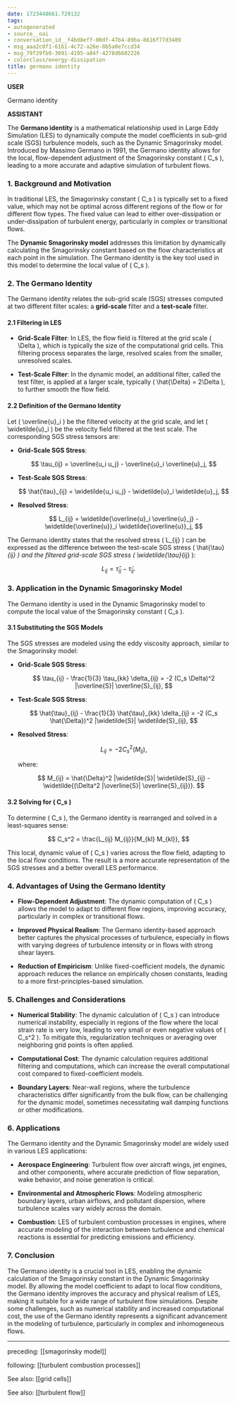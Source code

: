 ```yaml
---
date: 1723448661.729132
tags:
- autogenerated
- source__oai
- conversation_id__f4bd8eff-00df-47b4-89ba-8616f77d3489
- msg_aaa2c0f1-6161-4c72-a26e-8b5a0e7ccd34
- msg_79f29fb9-3091-4195-a84f-4278d6602226
- colorclass/energy-dissipation
title: germano identity
---
```


**USER**

Germano identity


**ASSISTANT**

The **Germano identity** is a mathematical relationship used in Large Eddy Simulation (LES) to dynamically compute the model coefficients in sub-grid scale (SGS) turbulence models, such as the Dynamic Smagorinsky model. Introduced by Massimo Germano in 1991, the Germano identity allows for the local, flow-dependent adjustment of the Smagorinsky constant \( C_s \), leading to a more accurate and adaptive simulation of turbulent flows.

### 1. **Background and Motivation**

In traditional LES, the Smagorinsky constant \( C_s \) is typically set to a fixed value, which may not be optimal across different regions of the flow or for different flow types. The fixed value can lead to either over-dissipation or under-dissipation of turbulent energy, particularly in complex or transitional flows.

The **Dynamic Smagorinsky model** addresses this limitation by dynamically calculating the Smagorinsky constant based on the flow characteristics at each point in the simulation. The Germano identity is the key tool used in this model to determine the local value of \( C_s \).

### 2. **The Germano Identity**

The Germano identity relates the sub-grid scale (SGS) stresses computed at two different filter scales: a **grid-scale** filter and a **test-scale** filter.

#### **2.1 Filtering in LES**

- **Grid-Scale Filter**: In LES, the flow field is filtered at the grid scale \( \Delta \), which is typically the size of the computational grid cells. This filtering process separates the large, resolved scales from the smaller, unresolved scales.
  
- **Test-Scale Filter**: In the dynamic model, an additional filter, called the test filter, is applied at a larger scale, typically \( \hat{\Delta} = 2\Delta \), to further smooth the flow field.

#### **2.2 Definition of the Germano Identity**

Let \( \overline{u}_i \) be the filtered velocity at the grid scale, and let \( \widetilde{u}_i \) be the velocity field filtered at the test scale. The corresponding SGS stress tensors are:

- **Grid-Scale SGS Stress**:
  
  $$
  \tau_{ij} = \overline{u_i u_j} - \overline{u}_i \overline{u}_j,
  $$

- **Test-Scale SGS Stress**:
  
  $$
  \hat{\tau}_{ij} = \widetilde{u_i u_j} - \widetilde{u}_i \widetilde{u}_j,
  $$

- **Resolved Stress**:
  
  $$
  L_{ij} = \widetilde{\overline{u}_i \overline{u}_j} - \widetilde{\overline{u}}_i \widetilde{\overline{u}}_j,
  $$

The Germano identity states that the resolved stress \( L_{ij} \) can be expressed as the difference between the test-scale SGS stress \( \hat{\tau}_{ij} \) and the filtered grid-scale SGS stress \( \widetilde{\tau}_{ij} \):

$$
L_{ij} = \hat{\tau}_{ij} - \widetilde{\tau}_{ij}.
$$

### 3. **Application in the Dynamic Smagorinsky Model**

The Germano identity is used in the Dynamic Smagorinsky model to compute the local value of the Smagorinsky constant \( C_s \).

#### **3.1 Substituting the SGS Models**

The SGS stresses are modeled using the eddy viscosity approach, similar to the Smagorinsky model:

- **Grid-Scale SGS Stress**:
  
  $$
  \tau_{ij} - \frac{1}{3} \tau_{kk} \delta_{ij} = -2 (C_s \Delta)^2 |\overline{S}| \overline{S}_{ij},
  $$

- **Test-Scale SGS Stress**:
  
  $$
  \hat{\tau}_{ij} - \frac{1}{3} \hat{\tau}_{kk} \delta_{ij} = -2 (C_s \hat{\Delta})^2 |\widetilde{S}| \widetilde{S}_{ij},
  $$

- **Resolved Stress**:
  
  $$
  L_{ij} = -2 C_s^2 (M_{ij}),
  $$

  where:

  $$
  M_{ij} = \hat{\Delta}^2 |\widetilde{S}| \widetilde{S}_{ij} - \widetilde{(\Delta^2 |\overline{S}| \overline{S}_{ij})}.
  $$

#### **3.2 Solving for \( C_s \)**

To determine \( C_s \), the Germano identity is rearranged and solved in a least-squares sense:

$$
C_s^2 = \frac{L_{ij} M_{ij}}{M_{kl} M_{kl}},
$$

This local, dynamic value of \( C_s \) varies across the flow field, adapting to the local flow conditions. The result is a more accurate representation of the SGS stresses and a better overall LES performance.

### 4. **Advantages of Using the Germano Identity**

- **Flow-Dependent Adjustment**: The dynamic computation of \( C_s \) allows the model to adapt to different flow regions, improving accuracy, particularly in complex or transitional flows.

- **Improved Physical Realism**: The Germano identity-based approach better captures the physical processes of turbulence, especially in flows with varying degrees of turbulence intensity or in flows with strong shear layers.

- **Reduction of Empiricism**: Unlike fixed-coefficient models, the dynamic approach reduces the reliance on empirically chosen constants, leading to a more first-principles-based simulation.

### 5. **Challenges and Considerations**

- **Numerical Stability**: The dynamic calculation of \( C_s \) can introduce numerical instability, especially in regions of the flow where the local strain rate is very low, leading to very small or even negative values of \( C_s^2 \). To mitigate this, regularization techniques or averaging over neighboring grid points is often applied.

- **Computational Cost**: The dynamic calculation requires additional filtering and computations, which can increase the overall computational cost compared to fixed-coefficient models.

- **Boundary Layers**: Near-wall regions, where the turbulence characteristics differ significantly from the bulk flow, can be challenging for the dynamic model, sometimes necessitating wall damping functions or other modifications.

### 6. **Applications**

The Germano identity and the Dynamic Smagorinsky model are widely used in various LES applications:

- **Aerospace Engineering**: Turbulent flow over aircraft wings, jet engines, and other components, where accurate prediction of flow separation, wake behavior, and noise generation is critical.

- **Environmental and Atmospheric Flows**: Modeling atmospheric boundary layers, urban airflows, and pollutant dispersion, where turbulence scales vary widely across the domain.

- **Combustion**: LES of turbulent combustion processes in engines, where accurate modeling of the interaction between turbulence and chemical reactions is essential for predicting emissions and efficiency.

### 7. **Conclusion**

The Germano identity is a crucial tool in LES, enabling the dynamic calculation of the Smagorinsky constant in the Dynamic Smagorinsky model. By allowing the model coefficient to adapt to local flow conditions, the Germano identity improves the accuracy and physical realism of LES, making it suitable for a wide range of turbulent flow simulations. Despite some challenges, such as numerical stability and increased computational cost, the use of the Germano identity represents a significant advancement in the modeling of turbulence, particularly in complex and inhomogeneous flows.


---

preceding: [[smagorinsky model]]  


following: [[turbulent combustion processes]]

See also: [[grid cells]]


See also: [[turbulent flow]]